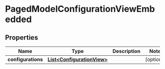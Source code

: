 

# PagedModelConfigurationViewEmbedded


## Properties

| Name | Type | Description | Notes |
|------------ | ------------- | ------------- | -------------|
|**configurations** | [**List&lt;ConfigurationView&gt;**](ConfigurationView.md) |  |  [optional] |



